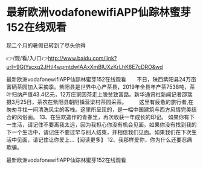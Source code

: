 # 最新欧洲vodafonewifiAPP仙踪林蜜芽152在线观看
现二个月的暑假已转到了尽头他得

👉/观/看/入/口👉http://www.baidu.com/link?url=9GtYscxq2JHtl4wpmtdwIAAxXmBlUXzKrLhK6E7cDRO&wd

最新欧洲vodafonewifiAPP仙踪林蜜芽152在线观看　　不日，陕西紫阳县24万亩富硒茶园加入采摘季。紫阳县是世界中心产茶县，2019年全县年产茶7538吨，茶叶归纳产值43.4亿元，12万庄家因茶走上脱贫致富路。新华通讯社新闻记者邵瑞摄3月25日，茶农在紫阳县朝阳镇营梁村茶园采茶。
　　这里有疲惫的旅行者,在匆匆寻找一间清洗风尘的客栈。这里所呈现的，是一幅中国建筑与西方风情完美结合的风俗画。
	13、在狂欢造作的青春里，再次收获一年成长的印记。
如果你有下一生活，请记住不要离我太远，因为我担心你没有机会见面。如果你没有找到我的下一个生活中，请记住不要过早与别人结束，并相信我们见面。如果我们在下次生活中见面，请记住让你爱上...【阅读更多】
	12、我那样爱你，你为什么还要忍痛欺骗。

最新欧洲vodafonewifiAPP仙踪林蜜芽152在线观看
